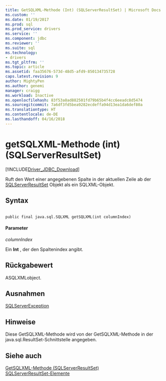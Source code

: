 ```yaml
---
title: GetSQLXML-Methode (Int) (SQLServerResultSet) | Microsoft Docs
ms.custom: ''
ms.date: 01/19/2017
ms.prod: sql
ms.prod_service: drivers
ms.service: ''
ms.component: jdbc
ms.reviewer: ''
ms.suite: sql
ms.technology:
- drivers
ms.tgt_pltfrm: ''
ms.topic: article
ms.assetid: faa35676-573d-48d5-afd9-850134735728
caps.latest.revision: 9
author: MightyPen
ms.author: genemi
manager: craigg
ms.workload: Inactive
ms.openlocfilehash: 83f53a8ad882501fd79b65b4f4cc6eeadc8d5474
ms.sourcegitcommit: 7a6df3fd5bea9282ecdeffa94d13ea1da6def80a
ms.translationtype: HT
ms.contentlocale: de-DE
ms.lasthandoff: 04/16/2018
---
```

# <a name="getsqlxml-method-int-sqlserverresultset"></a>getSQLXML-Methode (int) (SQLServerResultSet)
[!INCLUDE[Driver_JDBC_Download](../../../includes/driver_jdbc_download.md)]

  Ruft den Wert einer angegebenen Spalte in der aktuellen Zeile ab der [SQLServerResultSet](../../../connect/jdbc/reference/sqlserverresultset-class.md) Objekt als ein SQLXML-Objekt.  
  
## <a name="syntax"></a>Syntax  
  
```  
  
public final java.sql.SQLXML getSQLXML(int columnIndex)  
```  
  
#### <a name="parameters"></a>Parameter  
 *columnIndex*  
  
 Ein **Int** , der den Spaltenindex angibt.  
  
## <a name="return-value"></a>Rückgabewert  
 ASQLXMLobject.  
  
## <a name="exceptions"></a>Ausnahmen  
 [SQLServerException](../../../connect/jdbc/reference/sqlserverexception-class.md)  
  
## <a name="remarks"></a>Hinweise  
 Diese GetSQLXML-Methode wird von der GetSQLXML-Methode in der java.sql.ResultSet-Schnittstelle angegeben.  
  
## <a name="see-also"></a>Siehe auch  
 [GetSQLXML-Methode &#40;SQLServerResultSet&#41;](../../../connect/jdbc/reference/getsqlxml-method-sqlserverresultset.md)   
 [SQLServerResultSet-Elemente](../../../connect/jdbc/reference/sqlserverresultset-members.md)  
  
  
